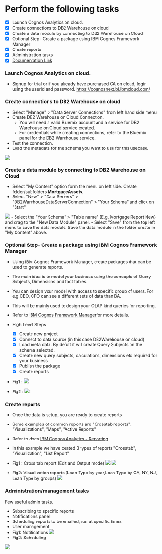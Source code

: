 
# Perform the following tasks
- [x] Launch Cognos Analytics on cloud.
- [x] Create connections to DB2 Warehouse on cloud
- [x] Create a data module by connecting to DB2 Warehouse on Cloud
- [x] Optional Step- Create a package using IBM Cognos Framework Manager
- [x] Create reports 
- [x] Administration tasks 
- [x] [Documentation Link](http://www-01.ibm.com/support/docview.wss?uid=swg27047187)

### Launch Cognos Analytics on cloud.
- Signup for trial or if you already have purchased CA on cloud, login using the userid and password.
https://cognosnext.bi.ibmcloud.com/

### Create connections to DB2 Warehouse on cloud
- Select "Manage" > "Data Server Connections" from left hand side menu 
- Create DB2 Warehouse on Cloud Connection. 
  - You will need a valid Bluemix account and a service for DB2 Warehouse on Cloud service created.
  - For credentials while creating connections, refer to the Bluemix panel for the DB2 Warehouse service.     
- Test the connection.
- Load the metadata for the schema you want to use for this usecase.
<img src="https://github.com/arunwagle/DemoRepo/blob/master/clients/Mizuho/images/CA_DataConnections.png">

### Create a data module by connecting to DB2 Warehouse on Cloud
- Select "My Content" option form the menu on left side. Create folder/subfolders **MortgageAssets**. 
- Select "New" > "Data Servers" > "DB2WarehouseDataServerConnection"  > "Your Schema" and click on "Start" 
<img src="https://github.com/arunwagle/DemoRepo/blob/master/clients/Mizuho/images/CA_DataConnections_1.png">
- Select the "Your Schema" > "Table name" (E.g. Mortgage Report New) and drag to the "New Data Module" panel.
- Select "Save" from the top left menu to save the data module. Save the data module in the folder create in "My Content" above.

### Optional Step- Create a package using IBM Cognos Framework Manager
- Using IBM Cognos Framework Manager, create packages that can be used to generate reports. 
- The main idea is to model your business using the concepts of Query Subjects, Dimensions and fact tables.
- You can design your model with access to specific group of users. For e.g CEO, CFO can see a different sets of data than BA.
- This will be mainly used to design your OLAP kind queries for reporting.
- Refer to [IBM Cognos Framework Manager](http://public.dhe.ibm.com/software/data/cognos/documentation/docs/en/11.0.0/ug_fm.pdf )for more details.
- High Level Steps
  - [x] Create new project
  - [x] Connect to data source (in this case DB2Warehouse on cloud)
  - [x] Load meta data. By defult it will create Query Subjects on the schema selected. 
  - [x] Create new query subjects, calculations, dimensions etc required for your business
  - [x] Publish the package
  - [x] Create reports

- Fig1 : 
  <img src="https://github.com/arunwagle/DemoRepo/blob/master/clients/Mizuho/images/CA_Frameworkmanager_step0.png">

- Fig2 : 
  <img src="https://github.com/arunwagle/DemoRepo/blob/master/clients/Mizuho/images/CA_Frameworkmanager_step1.png">

### Create reports 
- Once the data is setup, you are ready to create reports
- Some examples of common reports are "Crosstab reports", "Visualizations", "Maps", "Active Reports"
- Refer to docs [IBM Cognos Analytics - Reporting](http://public.dhe.ibm.com/software/data/cognos/documentation/docs/en/11.0.0/ug_cr_rptstd.pdf)
- In this example we have ceated 3 types of reports "Crosstab", "Visualization", "List Report"
- Fig1 : Cross tab report (Edit and Output mode)
  <img src="https://github.com/arunwagle/DemoRepo/blob/master/clients/Mizuho/images/Crosstab_Edit.png"> <img src="https://github.com/arunwagle/DemoRepo/blob/master/clients/Mizuho/images/Crosstab_Html_Output.png">

- Fig2: Visualization reports (Loan Type by year,Loan Type by CA, NY, NJ, Loan Type by groups)
  <img src="https://github.com/arunwagle/DemoRepo/blob/master/clients/Mizuho/images/Visualization_Html_Output.png">

### Administration/management tasks
Few useful admin tasks.
- Subscribing to specific reports
- Notifications panel
- Scheduling reports to be emailed, run at specific times
- User management
- Fig1: Notifications
  <img src="https://github.com/arunwagle/DemoRepo/blob/master/clients/Mizuho/images/CA_Notifications.png">
- Fig2: Scheduling
<img src="https://github.com/arunwagle/DemoRepo/blob/master/clients/Mizuho/images/CA_Subscribe.png">


